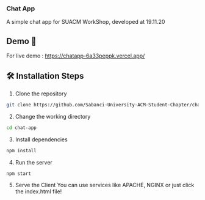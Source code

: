 ### Chat App 
A simple chat app for SUACM WorkShop, developed at 19.11.20

## Demo 🚈
For live demo : https://chatapp-6a33peppk.vercel.app/

## 🛠️ Installation Steps

1. Clone the repository

```bash
git clone https://github.com/Sabanci-University-ACM-Student-Chapter/chat-app.git
```

2. Change the working directory

```bash
cd chat-app
```

3. Install dependencies

```bash
npm install
```

4. Run the server

```bash
npm start
```
5. Serve the Client
You can use services like APACHE, NGINX or just click the index.html file!

